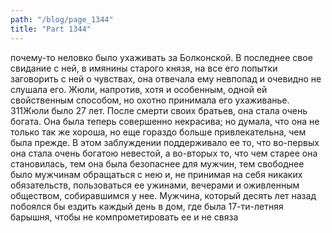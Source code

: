 ```yaml
---
path: "/blog/page_1344"
title: "Part 1344"
---
```


почему-то неловко было ухаживать за Болконской. В последнее свое свидание с ней, в имянины старого князя, на все его попытки заговорить с ней о чувствах, она отвечала ему невпопад и очевидно не слушала его.
Жюли, напротив, хотя и особенным, одной ей свойственным способом, но охотно принимала его ухаживанье.
311Жюли было 27 лет. После смерти своих братьев, она стала очень богата. Она была теперь совершенно некрасива; но думала, что она не только так же хороша, но еще гораздо больше привлекательна, чем была прежде. В этом заблуждении поддерживало ее то, что во-первых она стала очень богатою невестой, а во-вторых то, что чем старее она становилась, тем она была безопаснее для мужчин, тем свободнее было мужчинам обращаться с нею и, не принимая на себя никаких обязательств, пользоваться ее ужинами, вечерами и оживленным обществом, собиравшимся у нее. Мужчина, который десять лет назад побоялся бы ездить каждый день в дом, где была 17-ти-летняя барышня, чтобы не компрометировать ее и не связа
